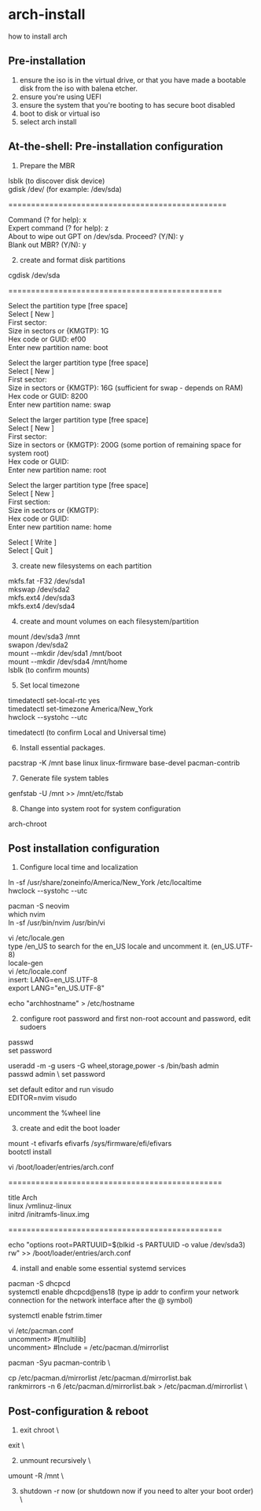 # arch-install

how to install arch

## Pre-installation

1. ensure the iso is in the virtual drive, or that you have made a bootable disk from the iso with balena etcher.
2. ensure you're using UEFI
2. ensure the system that you're booting to has secure boot disabled
3. boot to disk or virtual iso
4. select arch install

## At-the-shell: Pre-installation configuration

1. Prepare the MBR

lsblk (to discover disk device) \
gdisk /dev/<disk device> (for example: /dev/sda)

================================================

Command (? for help): x \
Expert command (? for help): z \
About to wipe out GPT on /dev/sda. Proceed? (Y/N): y \
Blank out MBR? (Y/N): y

2. create and format disk partitions

cgdisk /dev/sda

===============================================

Select the partition type [free space] \
Select [  New   ] \
First sector: <Press Enter> \
Size in sectors or {KMGTP}: 1G \
Hex code or GUID: ef00 \
Enter new partition name: boot

Select the larger partition type [free space] \
Select [  New   ] \
First sector: <Press Enter> \
Size in sectors or {KMGTP}: 16G (sufficient for swap - depends on RAM) \
Hex code or GUID: 8200 \
Enter new partition name: swap

Select the larger partition type [free space] \
Select [  New   ] \
First sector: <Press Enter> \
Size in sectors or {KMGTP}: 200G (some portion of remaining space for system root) \
Hex code or GUID: <Press Enter> \
Enter new partition name: root

Select the larger partition type [free space] \
Select [  New   ] \
First section: <Press Enter> \
Size in sectors or {KMGTP}: <Press Enter> \
Hex code or GUID: <Press Enter> \
Enter new partition name: home

Select [ Write  ] \
Select [ Quit   ]

3. create new filesystems on each partition

mkfs.fat -F32 /dev/sda1 \
mkswap /dev/sda2 \
mkfs.ext4 /dev/sda3 \
mkfs.ext4 /dev/sda4

4. create and mount volumes on each filesystem/partition

mount /dev/sda3 /mnt \
swapon /dev/sda2 \
mount --mkdir /dev/sda1 /mnt/boot \
mount --mkdir /dev/sda4 /mnt/home \
lsblk (to confirm mounts)

5. Set local timezone

timedatectl set-local-rtc yes \
timedatectl set-timezone America/New_York \
hwclock --systohc --utc

timedatectl (to confirm Local and Universal time)

6. Install essential packages.

pacstrap -K /mnt base linux linux-firmware base-devel pacman-contrib

7. Generate file system tables

genfstab -U /mnt >> /mnt/etc/fstab

8. Change into system root for system configuration

arch-chroot

## Post installation configuration

1. Configure local time and localization

ln -sf /usr/share/zoneinfo/America/New_York /etc/localtime \
hwclock --systohc --utc

pacman -S neovim \
which nvim \
ln -sf /usr/bin/nvim /usr/bin/vi

vi /etc/locale.gen \
type /en_US to search for the en_US locale and uncomment it. (en_US.UTF-8) \
locale-gen \
vi /etc/locale.conf \
insert: LANG=en_US.UTF-8 \
export LANG="en_US.UTF-8"

echo "archhostname" > /etc/hostname

2. configure root password and first non-root account and password, edit sudoers

passwd \
set password

useradd -m -g users -G wheel,storage,power -s /bin/bash admin \
passwd admin \ 
set password

set default editor and run visudo \
EDITOR=nvim visudo

uncomment the %wheel line

3. create and edit the boot loader

mount -t efivarfs efivarfs /sys/firmware/efi/efivars \
bootctl install

vi /boot/loader/entries/arch.conf

===============================================

title Arch \
linux /vmlinuz-linux \
initrd /initramfs-linux.img

===============================================

echo "options root=PARTUUID=$(blkid -s PARTUUID -o value /dev/sda3) rw" >> /boot/loader/entries/arch.conf

4. install and enable some essential systemd services

pacman -S dhcpcd \
systemctl enable dhcpcd@ens18 (type ip addr to confirm your network connection for the network interface after the @ symbol)

systemctl enable fstrim.timer

vi /etc/pacman.conf \
uncomment> #[multilib] \
uncomment> #Include = /etc/pacman.d/mirrorlist

pacman -Syu pacman-contrib \

cp /etc/pacman.d/mirrorlist /etc/pacman.d/mirrorlist.bak \
rankmirrors -n 6 /etc/pacman.d/mirrorlist.bak > /etc/pacman.d/mirrorlist \

## Post-configuration & reboot

1. exit chroot \

exit \

2. unmount recursively \

umount -R /mnt \

3. shutdown -r now (or shutdown now if you need to alter your boot order) \